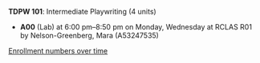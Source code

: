 **TDPW 101**: Intermediate Playwriting (4 units)

- **A00** (Lab) at 6:00 pm–8:50 pm on Monday, Wednesday at RCLAS R01 by Nelson-Greenberg, Mara (A53247535)

[Enrollment numbers over time](./TDPW101.tsv)
